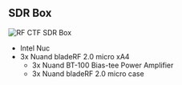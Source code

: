 ## SDR Box

![RF CTF SDR Box](../files/images/whatsinthebox/SDR-Box.jpg)

* Intel Nuc
* 3x Nuand bladeRF 2.0 micro xA4
  * 3x Nuand BT-100 Bias-tee Power Amplifier
  * 3x Nuand bladeRF 2.0 micro case